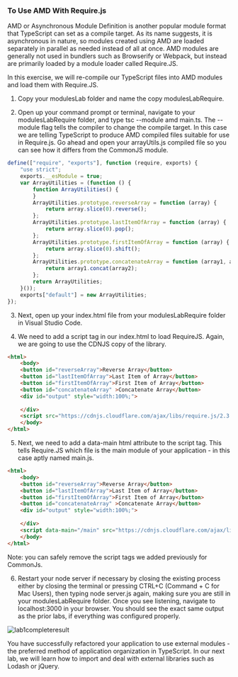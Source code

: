 ### To Use AMD With Require.js

AMD or Asynchronous Module Definition is another popular module format that TypeScript can set as a compile target. As its name suggests, it is asynchronous in nature, so modules created using AMD are loaded separately in parallel as needed instead of all at once. AMD modules are generally not used in bundlers such as Browserify or Webpack, but instead are primarily loaded by a module loader called Require.JS.

In this exercise, we will re-compile our TypeScript files into AMD modules and load them with Require.JS.

1. Copy your modulesLab folder and name the copy modulesLabRequire.

2. Open up your command prompt or terminal, navigate to your modulesLabRequire folder, and type tsc --module amd main.ts. The --module flag tells the compiler to change the compile target. In this case we are telling TypeScript to produce AMD compiled files suitable for use in Require.js. Go ahead and open your arrayUtils.js compiled file so you can see how it differs from the CommonJS module.

```js
define(["require", "exports"], function (require, exports) {
    "use strict";
    exports.__esModule = true;
    var ArrayUtilities = (function () {
        function ArrayUtilities() {
        }
        ArrayUtilities.prototype.reverseArray = function (array) {
            return array.slice(0).reverse();
        };
        ArrayUtilities.prototype.lastItemOfArray = function (array) {
            return array.slice(0).pop();
        };
        ArrayUtilities.prototype.firstItemOfArray = function (array) {
            return array.slice(0).shift();
        };
        ArrayUtilities.prototype.concatenateArray = function (array1, array2) {
            return array1.concat(array2);
        };
        return ArrayUtilities;
    }());
    exports["default"] = new ArrayUtilities;
});
```

3. Next, open up your index.html file from your modulesLabRequire folder in Visual Studio Code.

4. We need to add a script tag in our index.html to load RequireJS. Again, we are going to use the CDNJS copy of the library.

```html
<html>
    <body>
    <button id="reverseArray">Reverse Array</button>
    <button id="lastItemOfArray">Last Item of Array</button>
    <button id="firstItemOfArray">First Item of Array</button>
    <button id="concatenateArray" >Concatenate Array</button>
    <div id="output" style="width:100%;">
    
    </div>
    <script src="https://cdnjs.cloudflare.com/ajax/libs/require.js/2.3.3/require.js"></script>
    </body>
</html>
```

5. Next, we need to add a data-main html attribute to the script tag. This tells Require.JS which file is the main module of your application - in this case aptly named main.js.

```html
<html>
    <body>
    <button id="reverseArray">Reverse Array</button>
    <button id="lastItemOfArray">Last Item of Array</button>
    <button id="firstItemOfArray">First Item of Array</button>
    <button id="concatenateArray" >Concatenate Array</button>
    <div id="output" style="width:100%;">
    
    </div>
    <script data-main="/main" src="https://cdnjs.cloudflare.com/ajax/libs/require.js/2.3.3/require.js"></script>
    </body>
</html>
```

Note: you can safely remove the script tags we added previously for CommonJs.

6. Restart your node server if necessary by closing the existing process either by closing the terminal or pressing CTRL+C (Command + C for Mac Users), then typing node server.js again, making sure you are still in your modulesLabRequire folder. Once you see listening, navigate to localhost:3000 in your browser. You should see the exact same output as the prior labs, if everything was configured properly.

![lab1completeresult](https://courses.edx.org/assets/courseware/v1/83d21319755e9fc22a373160274fc5f2/asset-v1:Microsoft+DEV273x+1T2019a+type@asset+block/lab1_complete_result.png)

You have successfully refactored your application to use external modules - the preferred method of application organization in TypeScript. In our next lab, we will learn how to import and deal with external libraries such as Lodash or jQuery.
